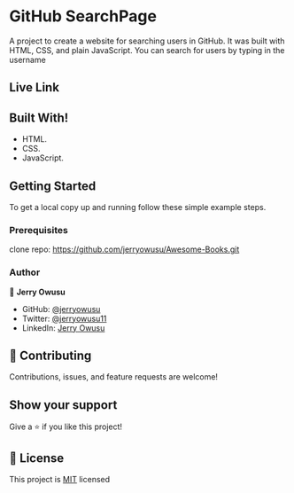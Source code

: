# GitHub SearchPage
A project to create a website for searching users in GitHub. It was built with HTML, CSS, and plain JavaScript. You can search for users by typing in the username




## Live Link



## Built With!

- HTML.
- CSS.
- JavaScript.

## Getting Started

To get a local copy up and running follow these simple example steps.

### Prerequisites

clone repo: https://github.com/jerryowusu/Awesome-Books.git

### Author

👤 **Jerry Owusu**

- GitHub: [@jerryowusu](https://github.com/jerryowusu)
- Twitter: [@jerryowusu11](https://twitter.com/jerryowusu11)
- LinkedIn: [Jerry Owusu](https://www.linkedin.com/in/jerry-owusu/)



## 🤝 Contributing

Contributions, issues, and feature requests are welcome!

## Show your support

Give a ⭐️ if you like this project!

## 📝 License

This project is [MIT](LICENSE) licensed